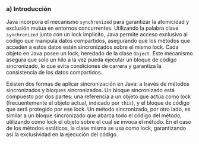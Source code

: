 ### a) Introducción

Java incorpora el mecanismo `synchronized` para garantizar la atomicidad y exclusión mutua en entornos concurrentes. Utilizando la palabra clave `synchronized` junto con un lock implícito, Java permite acceso exclusivo al código que manipula datos compartidos, asegurando que los métodos que acceden a estos datos estén sincronizados sobre el mismo lock. Cada objeto en Java posee un lock, heredado de la clase `Object`. Este mecanismo asegura que solo un hilo a la vez pueda ejecutar un bloque de código sincronizado, lo que evita condiciones de carrera y garantiza la consistencia de los datos compartidos.

Existen dos formas de aplicar sincronización en Java: a través de métodos sincronizados y bloques sincronizados. Un bloque sincronizado está compuesto por dos partes: una referencia a un objeto que actúa como lock (frecuentemente el objeto actual, indicado por `this`), y el bloque de código que será protegido por ese lock. Un método sincronizado, por otro lado, es similar a un bloque sincronizado que abarca todo el código del método, utilizando como lock el objeto sobre el cual se invoca el método. En el caso de los métodos estáticos, la clase misma se usa como lock, garantizando así la exclusividad en la ejecución del código.

